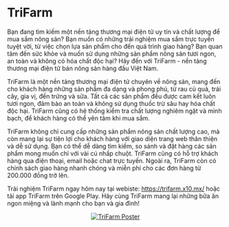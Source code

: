 # TriFarm

Bạn đang tìm kiếm một nền tảng thương mại điện tử uy tín và chất lượng để mua sắm nông sản? Bạn muốn có những trải nghiệm mua sắm trực tuyến tuyệt vời, từ việc chọn lựa sản phẩm cho đến quá trình giao hàng? Bạn quan tâm đến sức khỏe và muốn sử dụng những sản phẩm nông sản tươi ngon, an toàn và không có hóa chất độc hại? Hãy đến với TriFarm - nền tảng thương mại điện tử bán nông sản hàng đầu Việt Nam.

TriFarm là một nền tảng thương mại điện tử chuyên về nông sản, mang đến cho khách hàng những sản phẩm đa dạng và phong phú, từ rau củ quả, trái cây, gia vị, đến trứng và sữa. Tất cả các sản phẩm đều được cam kết luôn tươi ngon, đảm bảo an toàn và không sử dụng thuốc trừ sâu hay hóa chất độc hại. TriFarm cũng có hệ thống kiểm tra chất lượng nghiêm ngặt và minh bạch, để khách hàng có thể yên tâm khi mua sắm.

TriFarm không chỉ cung cấp những sản phẩm nông sản chất lượng cao, mà còn mang lại sự tiện lợi cho khách hàng với giao diện trang web thân thiện và dễ sử dụng. Bạn có thể dễ dàng tìm kiếm, so sánh và đặt hàng các sản phẩm mong muốn chỉ với vài cú nhấp chuột. TriFarm cũng có hỗ trợ khách hàng qua điện thoại, email hoặc chat trực tuyến. Ngoài ra, TriFarm còn có chính sách giao hàng nhanh chóng và miễn phí cho các đơn hàng từ 200.000 đồng trở lên.

Trải nghiệm TriFarm ngay hôm nay tại webiste: https://trifarm.x10.mx/ hoặc tải app TriFarm trên Google Play. Hãy cùng TriFarm mang lại những bữa ăn ngon miệng và lành mạnh cho bạn và gia đình!

<p align="center"><a href="https://trifarm.x10.mx/" >
    <img src="https://i.imgur.com/jt2p08T.png" alt="TriFarm Poster" >
</a></p>
